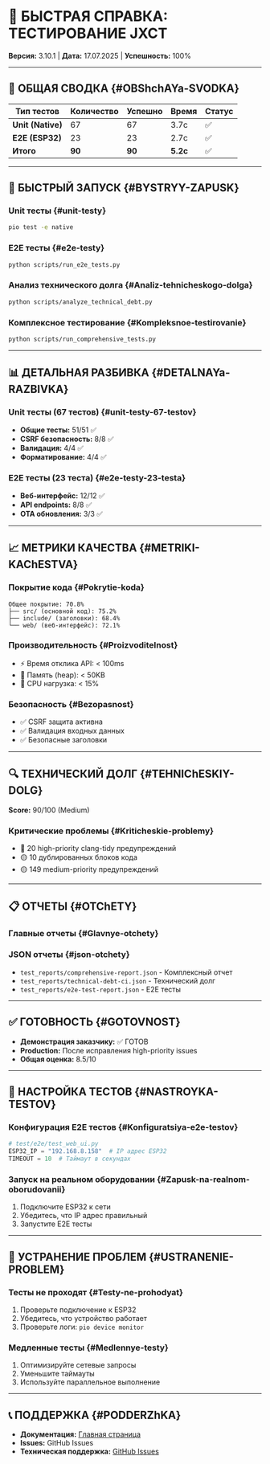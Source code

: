 # 🧪 БЫСТРАЯ СПРАВКА: ТЕСТИРОВАНИЕ JXCT

**Версия:** 3.10.1 | **Дата:** 17.07.2025 | **Успешность:** 100%

---

## 🎯 ОБЩАЯ СВОДКА {#OBShchAYa-SVODKA}

| Тип тестов | Количество | Успешно | Время | Статус |
|------------|------------|---------|-------|--------|
| **Unit (Native)** | 67 | 67 | 3.7с | ✅ |
| **E2E (ESP32)** | 23 | 23 | 2.7с | ✅ |
| **Итого** | **90** | **90** | **5.2с** | ✅ |

---

## 🚀 БЫСТРЫЙ ЗАПУСК {#BYSTRYY-ZAPUSK}

### Unit тесты {#unit-testy}
```bash
pio test -e native
```

### E2E тесты {#e2e-testy}
```bash
python scripts/run_e2e_tests.py
```

### Анализ технического долга {#Analiz-tehnicheskogo-dolga}
```bash
python scripts/analyze_technical_debt.py
```

### Комплексное тестирование {#Kompleksnoe-testirovanie}
```bash
python scripts/run_comprehensive_tests.py
```

---

## 📊 ДЕТАЛЬНАЯ РАЗБИВКА {#DETALNAYa-RAZBIVKA}

### Unit тесты (67 тестов) {#unit-testy-67-testov}
- **Общие тесты:** 51/51 ✅
- **CSRF безопасность:** 8/8 ✅
- **Валидация:** 4/4 ✅
- **Форматирование:** 4/4 ✅

### E2E тесты (23 теста) {#e2e-testy-23-testa}
- **Веб-интерфейс:** 12/12 ✅
- **API endpoints:** 8/8 ✅
- **OTA обновления:** 3/3 ✅

---

## 📈 МЕТРИКИ КАЧЕСТВА {#METRIKI-KAChESTVA}

### Покрытие кода {#Pokrytie-koda}
```
Общее покрытие: 70.8%
├── src/ (основной код): 75.2%
├── include/ (заголовки): 68.4%
└── web/ (веб-интерфейс): 72.1%
```

### Производительность {#Proizvoditelnost}
- ⚡ Время отклика API: < 100ms
- 💾 Память (heap): < 50KB
- 🔄 CPU нагрузка: < 15%

### Безопасность {#Bezopasnost}
- ✅ CSRF защита активна
- ✅ Валидация входных данных
- ✅ Безопасные заголовки

---

## 🔍 ТЕХНИЧЕСКИЙ ДОЛГ {#TEHNIChESKIY-DOLG}

**Score:** 90/100 (Medium)

### Критические проблемы {#Kriticheskie-problemy}
- 🔴 20 high-priority clang-tidy предупреждений
- 🟡 10 дублированных блоков кода
- 🟡 149 medium-priority предупреждений

---

## 📋 ОТЧЕТЫ {#OTChETY}

### Главные отчеты {#Glavnye-otchety}

### JSON отчеты {#json-otchety}
- `test_reports/comprehensive-report.json` - Комплексный отчет
- `test_reports/technical-debt-ci.json` - Технический долг
- `test_reports/e2e-test-report.json` - E2E тесты

---

## ✅ ГОТОВНОСТЬ {#GOTOVNOST}

- **Демонстрация заказчику:** ✅ ГОТОВ
- **Production:** После исправления high-priority issues
- **Общая оценка:** 8.5/10

---

## 🔧 НАСТРОЙКА ТЕСТОВ {#NASTROYKA-TESTOV}

### Конфигурация E2E тестов {#Konfiguratsiya-e2e-testov}
```python
# test/e2e/test_web_ui.py
ESP32_IP = "192.168.8.158"  # IP адрес ESP32
TIMEOUT = 10  # Таймаут в секундах
```

### Запуск на реальном оборудовании {#Zapusk-na-realnom-oborudovanii}
1. Подключите ESP32 к сети
2. Убедитесь, что IP адрес правильный
3. Запустите E2E тесты

---

## 🚨 УСТРАНЕНИЕ ПРОБЛЕМ {#USTRANENIE-PROBLEM}

### Тесты не проходят {#Testy-ne-prohodyat}
1. Проверьте подключение к ESP32
2. Убедитесь, что устройство работает
3. Проверьте логи: `pio device monitor`

### Медленные тесты {#Medlennye-testy}
1. Оптимизируйте сетевые запросы
2. Уменьшите таймауты
3. Используйте параллельное выполнение

---

## 📞 ПОДДЕРЖКА {#PODDERZhKA}

- **Документация:** [Главная страница](index.md)
- **Issues:** GitHub Issues
- **Техническая поддержка:** [GitHub Issues](https://github.com/Gfermoto/soil-sensor-7in1/issues)
